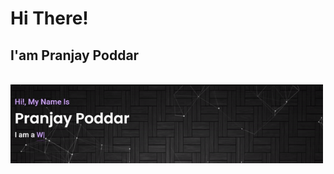 <h1>Hi There!</h1>
  <h2>I'am Pranjay Poddar</h2>
  <br>
  <img src="./Portfolio.gif" width="500" title="hover text">
